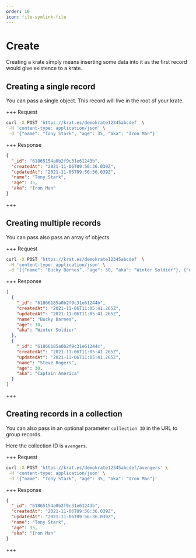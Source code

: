 ```yaml
---
order: 10
icon: file-symlink-file
---
```


# Create

Creating a krate simply means inserting some data into it as the first record would give existence to a krate.

## Creating a single record

You can pass a single object. This record will live in the root of your krate.

+++ Request

```bash
curl -X POST 'https://krat.es/demokrate12345abcdef' \
 -H 'content-type: application/json' \
 -d '{"name": "Tony Stark", "age": 35, "aka": "Iron Man"}'
```

+++ Response

```json
{
  "_id": "61865154a0b2f9c31e61243b",
  "createdAt": "2021-11-06T09:56:36.039Z",
  "updatedAt": "2021-11-06T09:56:36.039Z",
  "name": "Tony Stark",
  "age": 35,
  "aka": "Iron Man"
}
```

+++

## Creating multiple records

You can pass also pass an array of objects.

+++ Request

```bash
curl -X POST 'https://krat.es/demokrate12345abcdef' \
 -H 'content-type: application/json' \
 -d '[{"name": "Bucky Barnes", "age": 30, "aka": "Winter Soldier"}, {"name": "Steve Rogers", "age": 30, "aka": "Captain America"}]'
```

+++ Response

```json
[
  {
    "_id": "61866185a0b2f9c31e61244b",
    "createdAt": "2021-11-06T11:05:41.265Z",
    "updatedAt": "2021-11-06T11:05:41.265Z",
    "name": "Bucky Barnes",
    "age": 30,
    "aka": "Winter Soldier"
  },
  {
    "_id": "61866185a0b2f9c31e61244c",
    "createdAt": "2021-11-06T11:05:41.265Z",
    "updatedAt": "2021-11-06T11:05:41.265Z",
    "name": "Steve Rogers",
    "age": 30,
    "aka": "Captain America"
  }
]
```

+++

## Creating records in a collection

You can also pass in an optional parameter `collection ID` in the URL to group records.

Here the collection ID is `avengers`.

+++ Request

```bash
curl -X POST 'https://krat.es/demokrate12345abcdef/avengers' \
 -H 'content-type: application/json' \
 -d '{"name": "Tony Stark", "age": 35, "aka": "Iron Man"}'
```

+++ Response

```json
{
  "_id": "61865154a0b2f9c31e61243b",
  "createdAt": "2021-11-06T09:56:36.039Z",
  "updatedAt": "2021-11-06T09:56:36.039Z",
  "name": "Tony Stark",
  "age": 35,
  "aka": "Iron Man"
}
```

+++
